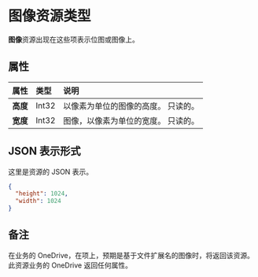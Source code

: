 # <a name="image-resource-type"></a>图像资源类型

**图像**资源出现在这些项表示位图或图像上。


## <a name="properties"></a>属性

| 属性   | 类型  | 说明                                |
|:-----------|:------|:-------------------------------------------|
| **高度** | Int32 | 以像素为单位的图像的高度。 只读的。 |
| **宽度**  | Int32 | 图像，以像素为单位的宽度。 只读的。  |

## <a name="json-representation"></a>JSON 表示形式

这里是资源的 JSON 表示。

<!-- {
  "blockType": "resource",
  "optionalProperties": [

  ],
  "@odata.type": "microsoft.graph.image"
}-->

```json
{
  "height": 1024,
  "width": 1024
}

```

## <a name="remarks"></a>备注

在业务的 OneDrive，在项上，预期是基于文件扩展名的图像时，将返回该资源。 此资源业务的 OneDrive 返回任何属性。


<!-- uuid: 8fcb5dbc-d5aa-4681-8e31-b001d5168d79
2015-10-25 14:57:30 UTC -->
<!-- {
  "type": "#page.annotation",
  "description": "image resource",
  "keywords": "",
  "section": "documentation",
  "tocPath": ""
}-->
